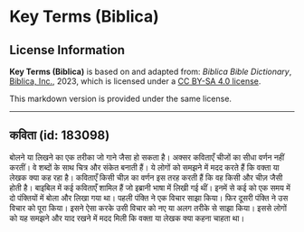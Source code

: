 # Key Terms (Biblica)

## License Information

**Key Terms (Biblica)** is based on and adapted from: _Biblica Bible Dictionary_, [Biblica, Inc.](https://www.biblica.com/), 2023, which is licensed under a [CC BY-SA 4.0 license](https://creativecommons.org/licenses/by-sa/4.0/legalcode.en).

This markdown version is provided under the same license.



--------------------------------

## कविता (id: 183098)

बोलने या लिखने का एक तरीका जो गाने जैसा हो सकता है। अक्सर कविताएँ चीजों का सीधा वर्णन नहीं करतीं। वे शब्दों के साथ चित्र और संकेत बनाती हैं। ये लोगों को समझने में मदद करते हैं कि वक्ता या लेखक क्या कह रहा है। कविताएँ किसी चीज़ का वर्णन इस तरह करती हैं कि वह किसी और चीज़ जैसी होती है। बाइबिल में कई कविताएँ शामिल हैं जो इब्रानी भाषा में लिखी गई थीं। इनमें से कई को एक समय में दो पंक्तियों में बोला और लिखा गया था। पहली पंक्ति ने एक विचार साझा किया। फिर दूसरी पंक्ति ने उस विचार को पूरा किया। इसने ऐसा करके उसी विचार को नए या अलग तरीके से साझा किया। इससे लोगों को यह समझने और याद रखने में मदद मिली कि वक्ता या लेखक क्या कहना चाहता था।



